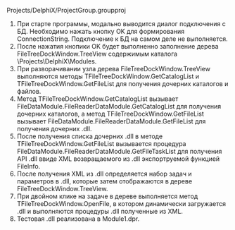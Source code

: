 Projects/DelphiX/ProjectGroup.groupproj

1. При старте программы, модально выводится диалог подключения с БД. Необходимо нажать кнопку OK для формирования ConnectionString. Подключение к БД на самом деле не выполняется.
2. После нажатия кнопики OK будет выполненно заполнение дерева FileTreeDockWindow.TreeView содержимым каталога \Projects\DelphiX\Modules.
3. При разворачивании узла дерева FileTreeDockWindow.TreeView выполняются методы TFileTreeDockWindow.GetCatalogList и TFileTreeDockWindow.GetFileList для получения дочерних каталогов и файлов.
4. Метод TFileTreeDockWindow.GetCatalogList вызывает FileDataModule.FileReaderDataModule.GetCatalogList для получения дочерних каталогов, а метод TFileTreeDockWindow.GetFileList вызывает FileDataModule.FileReaderDataModule.GetFileList для получения дочерних .dll.
5. После получения списка дочерних .dll в методе TFileTreeDockWindow.GetFileList вызывается процедура FileDataModule.FileReaderDataModule.GetFileTaskList для получения API .dll ввиде XML возвращаемого из .dll экспортруемой функцией FileInfo.
6. После получения XML из .dll определяется набор задач и параметров в .dll, которые затем отображаются в дереве FileTreeDockWindow.TreeView.
7. При двойном клике на задаче в дереве выполняется метод TFileTreeDockWindow.OpenFile, в котором динамически загружается .dll и выполняются процедуры .dll полученные из XML.
8. Тестовая .dll реализована в Module1.dpr.
